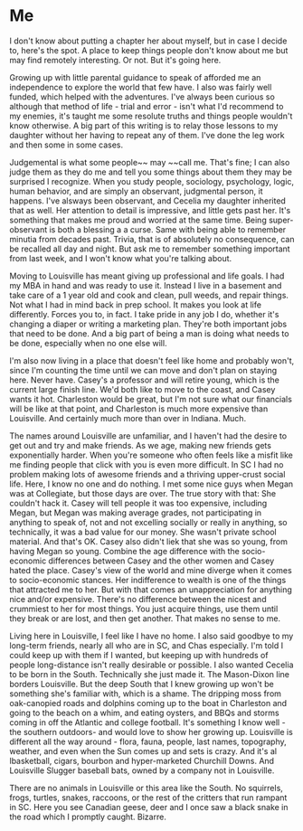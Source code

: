 # Me

I don't know about putting a chapter her about myself, but in case I decide to, here's the spot. A place to keep things people don't know about me but may find remotely interesting. Or not. But it's going here.

Growing up with little parental guidance to speak of afforded me an independence to explore the world that few have. I also was fairly well funded, which helped with the adventures. I've always been curious so although that method of life - trial and error - isn't what I'd recommend to my enemies, it's taught me some resolute truths and things people wouldn't know otherwise. A big part of this writing is to relay those lessons to my daughter without her having to repeat any of them. I've done the leg work and then some in some cases.

Judgemental is what some people~~ may ~~call me. That's fine; I can also judge them as they do me and tell you some things about them they may be surprised I recognize. When you study people, sociology, psychology, logic, human behavior, and are simply an observant, judgmental person, it happens. I've alsways been observant, and Cecelia my daughter inherited that as well. Her attention to detail is impressive, and little gets past her. It's something that makes me proud and worried at the same time. Being super-observant is both a blessing a a curse. Same with being able to remember minutia from decades past. Trivia, that is of absolutely no consequence, can be recalled all day and night. But ask me to remember something important from last week, and I won't know what you're talking about.

Moving to Louisville has meant giving up professional and life goals. I had my MBA in hand and was ready to use it. Instead I live in a basement and take care of a 1 year old and cook and clean, pull weeds, and repair things. Not what I had in mind back in prep school. It makes you look at life differently. Forces you to, in fact. I take pride in any job I do, whether it's changing a diaper or writing a marketing plan. They're both important jobs that need to be done. And a big part of being a man is doing what needs to be done, especially when no one else will.

I'm also now living in a place that doesn't feel like home and probably won't, since I'm counting the time until we can move and don't plan on staying here. Never have. Casey's a professor and will retire young, which is the current large finish line. We'd both like to move to the coast, and Casey wants it hot. Charleston would be great, but I'm not sure what our financials will be like at that point, and Charleston is much more expensive than Louisville. And certainly much more than over in Indiana. Much.

The names around Louisville are unfamiliar, and I haven't had the desire to get out and try and make friends. As we age, making new friends gets exponentially harder. When you're someone who often feels like a misfit like me finding people that click with you is even more difficult. In SC I had no problem making lots of awesome friends and a thriving upper-crust social life. Here, I know no one and do nothing. I met some nice guys when Megan was at Collegiate, but those days are over. The true story with that: She couldn't hack it. Casey will tell people it was too expensive, including Megan, but Megan was making average grades, not participating in anything to speak of, not and not excelling socially or really in anything, so technically, it was a bad value for our money. She wasn't private school material. And that's OK. Casey also didn't liek that she was so young, from having Megan so young. Combine the age difference with the socio-economic differences between Casey and the other women and Casey hated the place. Casey's view of the world and mine diverge when it comes to socio-economic stances. Her indifference to wealth is one of the things that attracted me to her. But with that comes an unappreciation for anything nice and/or expensive. There's no difference between the nicest and crummiest to her for most things. You just acquire things, use them until they break or are lost, and then get another. That makes no sense to me.

Living here in Louisville, I feel like I have no home. I also said goodbye to my long-term friends, nearly all who are in SC, and Chas especially. I'm told I could keep up with them if I wanted, but keeping up with hundreds of people long-distance isn't really desirable or possible. I also wanted Cecelia to be born in the South. Technically she just made it. The Mason-Dixon line borders Louisville. But the deep South that I knew growing up won't be something she's familiar with, which is a shame. The dripping moss from oak-canopied roads and dolphins coming up to the boat in Charleston and going to the beach on a whim, and eating oysters, and BBQs and storms coming in off the Atlantic and college football. It's something I know well - the southern outdoors- and would love to show her growing up. Louisville is different all the way around - flora, fauna, people, last names, topography, weather, and even when the Sun comes up and sets is crazy. And it's al lbasketball, cigars, bourbon and hyper-marketed Churchill Downs. And Louisville Slugger baseball bats, owned by a company not in Louisville.

There are no animals in Louisville or this area like the South. No squirrels, frogs, turtles, snakes, raccoons, or the rest of the critters that run rampant in SC. Here you see Canadian geese, deer and I once saw a black snake in the road which I promptly caught. Bizarre.

